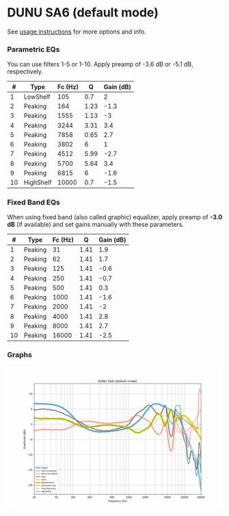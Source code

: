# DUNU SA6 (default mode)
See [usage instructions](https://github.com/jaakkopasanen/AutoEq#usage) for more options and info.

### Parametric EQs
You can use filters 1-5 or 1-10. Apply preamp of -3.6 dB or -5.1 dB, respectively.

|   # | Type      |   Fc (Hz) |    Q |   Gain (dB) |
|-----|-----------|-----------|------|-------------|
|   1 | LowShelf  |       105 | 0.7  |         2   |
|   2 | Peaking   |       164 | 1.23 |        -1.3 |
|   3 | Peaking   |      1555 | 1.13 |        -3   |
|   4 | Peaking   |      3244 | 3.31 |         3.4 |
|   5 | Peaking   |      7858 | 0.65 |         2.7 |
|   6 | Peaking   |      3802 | 6    |         1   |
|   7 | Peaking   |      4512 | 5.99 |        -2.7 |
|   8 | Peaking   |      5700 | 5.64 |         3.4 |
|   9 | Peaking   |      6815 | 6    |        -1.6 |
|  10 | HighShelf |     10000 | 0.7  |        -1.5 |

### Fixed Band EQs
When using fixed band (also called graphic) equalizer, apply preamp of **-3.0 dB** (if available) and set gains manually with these parameters.

|   # | Type    |   Fc (Hz) |    Q |   Gain (dB) |
|-----|---------|-----------|------|-------------|
|   1 | Peaking |        31 | 1.41 |         1.9 |
|   2 | Peaking |        62 | 1.41 |         1.7 |
|   3 | Peaking |       125 | 1.41 |        -0.6 |
|   4 | Peaking |       250 | 1.41 |        -0.7 |
|   5 | Peaking |       500 | 1.41 |         0.3 |
|   6 | Peaking |      1000 | 1.41 |        -1.6 |
|   7 | Peaking |      2000 | 1.41 |        -2   |
|   8 | Peaking |      4000 | 1.41 |         2.8 |
|   9 | Peaking |      8000 | 1.41 |         2.7 |
|  10 | Peaking |     16000 | 1.41 |        -2.5 |

### Graphs
![](./DUNU%20SA6%20(default%20mode).png)
